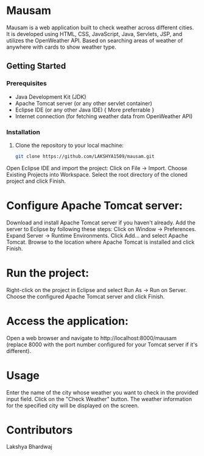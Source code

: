 # Mausam

Mausam is a web application built to check weather across different cities. It is developed using HTML, CSS, JavaScript, Java, Servlets, JSP, and utilizes the OpenWeather API. Based on searching areas of weather of anywhere with cards to show weather type.

## Getting Started

### Prerequisites

- Java Development Kit (JDK)
- Apache Tomcat server (or any other servlet container)
- Eclipse IDE (or any other Java IDE) { More preferrable }
- Internet connection (for fetching weather data from OpenWeather API)

### Installation

1. Clone the repository to your local machine:
   ```bash
   git clone https://github.com/LAKSHYA1509/mausam.git
Open Eclipse IDE and import the project:
Click on File -> Import.
Choose Existing Projects into Workspace.
Select the root directory of the cloned project and click Finish.

# Configure Apache Tomcat server:

Download and install Apache Tomcat server if you haven't already.
Add the server to Eclipse by following these steps:
Click on Window -> Preferences.
Expand Server -> Runtime Environments.
Click Add... and select Apache Tomcat.
Browse to the location where Apache Tomcat is installed and click Finish.

# Run the project:
Right-click on the project in Eclipse and select Run As -> Run on Server.
Choose the configured Apache Tomcat server and click Finish.

# Access the application:
Open a web browser and navigate to http://localhost:8000/mausam (replace 8000 with the port number configured for your Tomcat server if it's different).

# Usage
Enter the name of the city whose weather you want to check in the provided input field.
Click on the "Check Weather" button.
The weather information for the specified city will be displayed on the screen.

# Contributors
Lakshya Bhardwaj
